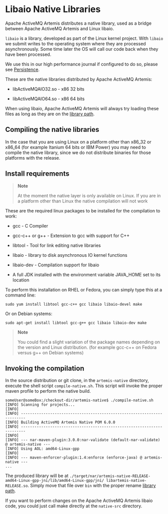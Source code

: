 # Libaio Native Libraries

Apache ActiveMQ Artemis distributes a native library, used as a bridge between Apache ActiveMQ Artemis
and Linux libaio.

`libaio` is a library, developed as part of the Linux kernel project.
With `libaio` we submit writes to the operating system where they are
processed asynchronously. Some time later the OS will call our code back
when they have been processed.

We use this in our high performance journal if configured to do so,
please see [Persistence](persistence.md).

These are the native libraries distributed by Apache ActiveMQ Artemis:

-   libActiveMQAIO32.so - x86 32 bits

-   libActiveMQAIO64.so - x86 64 bits

When using libaio, Apache ActiveMQ Artemis will always try loading these files as long
as they are on the [library path](#using-server.library.path).

## Compiling the native libraries

In the case that you are using Linux on a platform other than x86\_32 or
x86\_64 (for example Itanium 64 bits or IBM Power) you may need to
compile the native library, since we do not distribute binaries for
those platforms with the release.

## Install requirements

> **Note**
>
> At the moment the native layer is only available on Linux. If you are
> in a platform other than Linux the native compilation will not work

These are the required linux packages to be installed for the compilation to work:

-   gcc - C Compiler

-   gcc-c++ or g++ - Extension to gcc with support for C++

-   libtool - Tool for link editing native libraries

-   libaio - library to disk asynchronous IO kernel functions

-   libaio-dev - Compilation support for libaio

-   A full JDK installed with the environment variable JAVA\_HOME set to
    its location

To perform this installation on RHEL or Fedora, you can simply type this at a command line:

    sudo yum install libtool gcc-c++ gcc libaio libaio-devel make

Or on Debian systems:

    sudo apt-get install libtool gcc-g++ gcc libaio libaio-dev make

> **Note**
>
> You could find a slight variation of the package names depending on
> the version and Linux distribution. (for example gcc-c++ on Fedora
> versus g++ on Debian systems)

## Invoking the compilation

In the source distribution or git clone, in the `artemis-native` directory, execute the shell
script `compile-native.sh`. This script will invoke the proper maven profile to perform the native build.

    someUser@someBox:/checkout-dir/artemis-native$ ./compile-native.sh
    [INFO] Scanning for projects...
    [INFO]
    [INFO] ------------------------------------------------------------------------
    [INFO] Building ActiveMQ Artemis Native POM 6.0.0
    [INFO] ------------------------------------------------------------------------
    [INFO]
    [INFO] --- nar-maven-plugin:3.0.0:nar-validate (default-nar-validate) @ artemis-native ---
    [INFO] Using AOL: amd64-Linux-gpp
    [INFO]
    [INFO] --- maven-enforcer-plugin:1.4:enforce (enforce-java) @ artemis-native ---
    ...

The produced library will be at
`./target/nar/artemis-native-RELEASE-amd64-Linux-gpp-jni/lib/amd64-Linux-gpp/jni/
libartemis-native-RELEASE.so`. Simply move that file over
`bin` with the proper rename [library
path](#using-server.library.path).

If you want to perform changes on the Apache ActiveMQ Artemis libaio code, you could
just call make directly at the `native-src` directory.
